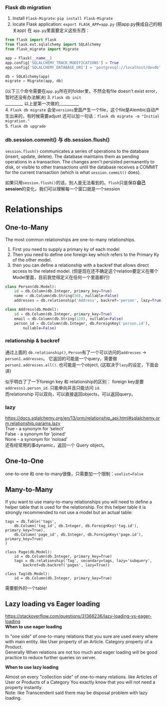 ### Flask db migration
1. Install `Flask-Migrate`: `pip install Flask-Migrate`   
2. locate Flask application: `export FLASK_APP=app.py` (把app.py换成自己的相关app) 
在 `app.py`里面要定义这些东西：
```python
from flask import Flask
from flask.ext.sqlalchemy import SQLAlchemy
from flask_migrate import Migrate

app = Flask(__name__)
app.config['SQLALCHEMY_TRACK_MODIFICATIONS'] = True
app.config['SQLALCHEMY_DATABASE_URI'] = 'postgresql://localhost/devdb'

db = SQLAlchemy(app)
migrate = Migrate(app, db)
```
(以下三个命令需要在`app.py`所在的folder里，不然会有file doesn't exist error，暂时还没有办法解决)
3. `Flask db init`   
_________ 以上是第一次做的__________   
4. `Flask db migrate`
会坐`versions`里面产生一个file，这个file是Alembic自动产生出来的，有时候需要adjust
还可以加一句话：`flask db migrate -m "Initial migration."`   
5. `flask db upgrade`

### db.session.commit() 与 db.session.flush()
`session.flush()` communicates a series of operations to the database (insert, update, delete). The database maintains them as pending operations in a transaction. The changes aren't persisted permanently to disk, or visible to other transactions until the database receives a COMMIT for the current transaction (which is what `session.commit()` does).   

如果只用`session.flush()`的话，别人是无法看到的。`flush`只是保存**自己session**的变化，我们可以理解每一个窗口就是一个session

# Relationships
## One-to-Many
The most common relationships are one-to-many relationships.   
1. First you need to supply a primary ky of each model
2. Then you need to define one foreign key which refers to the Primary Ky of the other model.
3. then you can define a relationship with a backref that allows direct access to the related model. (但是现在还不确定这个relation要定义在哪个Model里面，目前我觉得定义在任何一个里面都行)
```python
class Person(db.Model):
    id = db.Column(db.Integer, primary_key=True)
    name = db.Column(db.String(50), nullable=False)
    addresses = db.relationship('Address', backref='person', lazy=True)

class Address(db.Model):
    id = db.Column(db.Integer, primary_key=True)
    email = db.Column(db.String(120), nullable=False)
    person_id = db.Column(db.Integer, db.ForeignKey('person.id'),
        nullable=False)
```
### relationship & backref
通过上面的 `db.relationship()`, `Person`有了一个可以访问的`addresses` -> `person1.addresses`。 它返回的可能是一个query，需要做`person1.addresses.all()`. 也可能是一个object, (这取决于`lazy`的设定，下面会讲)   

似乎明白了了一下foreign key 和 relationship的区别： foreign key是要 `addresss1.person_id`. 只能单向并且只能访问 `id`.   
而relationship 可以双向，可以直接返回objects，可以返回query。

### lazy
https://docs.sqlalchemy.org/en/13/orm/relationship_api.html#sqlalchemy.orm.relationship.params.lazy   
True - a synonym for ‘select’  
False - a synonym for ‘joined’   
None - a synonym for ‘noload’   
还有经常用的事dynamic，返回一个 Query object。

## One-to-One
one-to-one 和 one-to-many很像，只需要加一个限制：`uselist=False`

## Many-to-Many
If you want to use many-to-many relationships you will need to define a helper table that is used for the relationship. For this helper table it is strongly recommended to not use a model but an actual table: 
```
tags = db.Table('tags',
    db.Column('tag_id', db.Integer, db.ForeignKey('tag.id'), primary_key=True),
    db.Column('page_id', db.Integer, db.ForeignKey('page.id'), primary_key=True)
)

class Page(db.Model):
    id = db.Column(db.Integer, primary_key=True)
    tags = db.relationship('Tag', secondary=tags, lazy='subquery',
        backref=db.backref('pages', lazy=True))

class Tag(db.Model):
    id = db.Column(db.Integer, primary_key=True)
```
需要额外的一个table!

## Lazy loading vs Eager loading
https://stackoverflow.com/questions/31366236/lazy-loading-vs-eager-loading   
**When to use eager loading** 

In "one side" of one-to-many relations that you sure are used every where with main entity. like User property of an Article. Category property of a Product.   
Generally When relations are not too much and eager loading will be good practice to reduce further queries on server.

**When to use lazy loading**

Almost on every "collection side" of one-to-many relations. like Articles of User or Products of a Category
You exactly know that you will not need a property instantly.   
Note: like Transcendent said there may be disposal problem with lazy loading.

